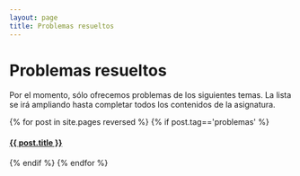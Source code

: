 ```yaml
---
layout: page
title: Problemas resueltos
---
```

<style>
body {
  background-image: url('/public/logo_mda-net.svg');
  background-repeat: no-repeat;
  background-attachment: fixed;
  background-size: 15% 15%;
  background-position: 100% 20%;
}
</style>

# Problemas resueltos

Por el momento, sólo ofrecemos problemas de los siguientes temas. La lista se irá ampliando hasta completar todos los contenidos de la asignatura.

{% for post in site.pages reversed %}
{% if post.tag=='problemas' %}
#### <a href="{{ post.url }}">{{ post.title }}</a>
{% endif %}
{% endfor %}
